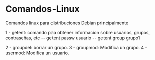# Comandos-Linux
Comandos linux para distribuciones Debian principalmente 

1 - getent: comando paa obtener informacion sobre usuarios, grupos, contraseñas, etc 
 -- getent passw usuario
 -- getent group grupo1

2 - groupdel: borrar un grupo.
3 - groupmod: Modifica un grupo.
4 - usermod: Modifica un usuario. 
